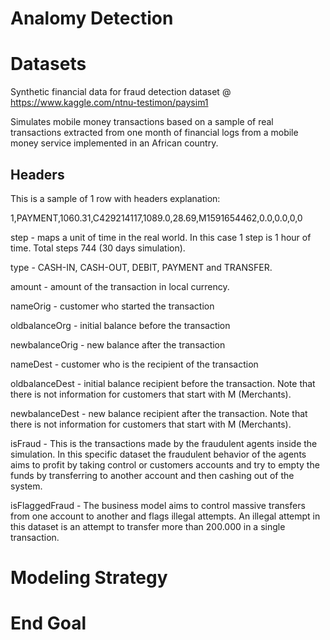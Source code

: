 # Analomy Detection

# Datasets
Synthetic financial data for fraud detection dataset @ https://www.kaggle.com/ntnu-testimon/paysim1

Simulates mobile money transactions based on a sample of real transactions extracted from one month of financial logs from a mobile money service implemented in an African country.

## Headers
This is a sample of 1 row with headers explanation:

1,PAYMENT,1060.31,C429214117,1089.0,28.69,M1591654462,0.0,0.0,0,0

step - maps a unit of time in the real world. In this case 1 step is 1 hour of time. Total steps 744 (30 days simulation).

type - CASH-IN, CASH-OUT, DEBIT, PAYMENT and TRANSFER.

amount - amount of the transaction in local currency.

nameOrig - customer who started the transaction

oldbalanceOrg - initial balance before the transaction

newbalanceOrig - new balance after the transaction

nameDest - customer who is the recipient of the transaction

oldbalanceDest - initial balance recipient before the transaction. Note that there is not information for customers that start with M (Merchants).

newbalanceDest - new balance recipient after the transaction. Note that there is not information for customers that start with M (Merchants).

isFraud - This is the transactions made by the fraudulent agents inside the simulation. In this specific dataset the fraudulent behavior of the agents aims to profit by taking control or customers accounts and try to empty the funds by transferring to another account and then cashing out of the system.

isFlaggedFraud - The business model aims to control massive transfers from one account to another and flags illegal attempts. An illegal attempt in this dataset is an attempt to transfer more than 200.000 in a single transaction.

# Modeling Strategy

# End Goal
